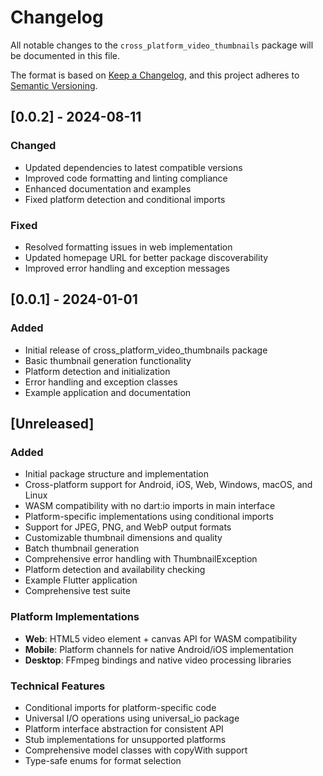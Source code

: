 # Changelog

All notable changes to the `cross_platform_video_thumbnails` package will be documented in this file.

The format is based on [Keep a Changelog](https://keepachangelog.com/en/1.0.0/),
and this project adheres to [Semantic Versioning](https://semver.org/spec/v2.0.0.html).

## [0.0.2] - 2024-08-11

### Changed
- Updated dependencies to latest compatible versions
- Improved code formatting and linting compliance
- Enhanced documentation and examples
- Fixed platform detection and conditional imports

### Fixed
- Resolved formatting issues in web implementation
- Updated homepage URL for better package discoverability
- Improved error handling and exception messages

## [0.0.1] - 2024-01-01

### Added
- Initial release of cross_platform_video_thumbnails package
- Basic thumbnail generation functionality
- Platform detection and initialization
- Error handling and exception classes
- Example application and documentation

## [Unreleased]

### Added
- Initial package structure and implementation
- Cross-platform support for Android, iOS, Web, Windows, macOS, and Linux
- WASM compatibility with no dart:io imports in main interface
- Platform-specific implementations using conditional imports
- Support for JPEG, PNG, and WebP output formats
- Customizable thumbnail dimensions and quality
- Batch thumbnail generation
- Comprehensive error handling with ThumbnailException
- Platform detection and availability checking
- Example Flutter application
- Comprehensive test suite

### Platform Implementations
- **Web**: HTML5 video element + canvas API for WASM compatibility
- **Mobile**: Platform channels for native Android/iOS implementation
- **Desktop**: FFmpeg bindings and native video processing libraries

### Technical Features
- Conditional imports for platform-specific code
- Universal I/O operations using universal_io package
- Platform interface abstraction for consistent API
- Stub implementations for unsupported platforms
- Comprehensive model classes with copyWith support
- Type-safe enums for format selection
